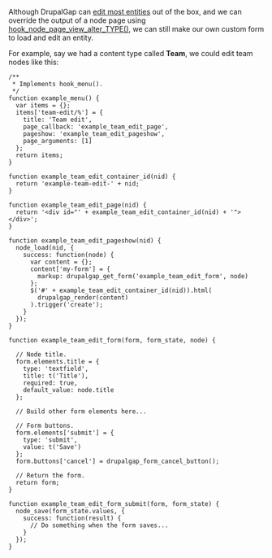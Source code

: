 Although DrupalGap can [edit most entities](../Pages/Built_in_Pages) out of the box, and we can override the output of a node page using [hook_node_page_view_alter_TYPE()](http://api.drupalgap.org/7/global.html#hook_node_page_view_alter_TYPE), we can still make our own custom form to load and edit an entity.

For example, say we had a content type called **Team**, we could edit team nodes like this:

```
/**
 * Implements hook_menu().
 */
function example_menu() {
  var items = {};
  items['team-edit/%'] = {
    title: 'Team edit',
    page_callback: 'example_team_edit_page',
    pageshow: 'example_team_edit_pageshow',
    page_arguments: [1]
  };
  return items;
}

function example_team_edit_container_id(nid) {
  return 'example-team-edit-' + nid;
}

function example_team_edit_page(nid) {
  return '<div id="' + example_team_edit_container_id(nid) + '"></div>';
}

function example_team_edit_pageshow(nid) {
  node_load(nid, {
    success: function(node) {
      var content = {};
      content['my-form'] = {
        markup: drupalgap_get_form('example_team_edit_form', node)
      };
      $('#' + example_team_edit_container_id(nid)).html(
        drupalgap_render(content)
      ).trigger('create');
    }
  });
}

function example_team_edit_form(form, form_state, node) {

  // Node title.
  form.elements.title = {
    type: 'textfield',
    title: t('Title'),
    required: true,
    default_value: node.title
  };
  
  // Build other form elements here...
  
  // Form buttons.
  form.elements['submit'] = {
    type: 'submit',
    value: t('Save')
  };
  form.buttons['cancel'] = drupalgap_form_cancel_button();
  
  // Return the form.
  return form;
}

function example_team_edit_form_submit(form, form_state) {
  node_save(form_state.values, {
    success: function(result) {
      // Do something when the form saves...
    }
  });
}

```
